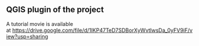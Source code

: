 ## QGIS plugin of the project

A tutorial movie is available at https://drive.google.com/file/d/1IKP47TeD7SDBorXyWvtlwsDa_0yFV9iF/view?usp=sharing
